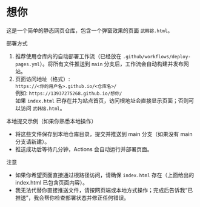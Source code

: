# 想你

这是一个简单的静态网页仓库，包含一个弹窗效果的页面 `武韩镕.html`。

部署方式
1. 推荐使用仓库内的自动部署工作流（已经放在 `.github/workflows/deploy-pages.yml`）。将所有文件推送到 `main` 分支后，工作流会自动构建并发布网站。
2. 页面访问地址（格式）:  
   `https://<你的用户名>.github.io/<仓库名>/`  
   例如: `https://13937275268.github.io/想你/`  
   如果 `index.html` 已存在并为站点首页，访问根地址会直接显示页面；否则可以访问 `武韩镕.html`。

本地提交示例（如果你熟悉本地操作）
- 将这些文件保存到本地仓库目录，提交并推送到 main 分支（如果没有 main 分支请新建）。
- 推送成功后等待几分钟，Actions 会自动运行并部署页面。

注意
- 如果你希望页面直接通过根路径访问，请确保 `index.html` 存在（上面给出的 index.html 已包含页面内容）。
- 我无法代替你直接推送文件，请按网页端或本地方式操作；完成后告诉我“已推送”，我会帮你检查部署状态并修正任何错误。
